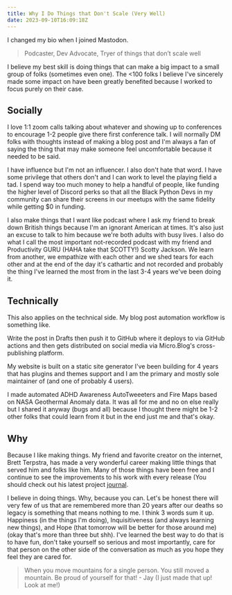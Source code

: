 ```yaml
---
title: Why I Do Things that Don't Scale (Very Well)
date: 2023-09-10T16:09:18Z
---
```


I changed my bio when I joined Mastodon.

> Podcaster, Dev Advocate, Tryer of things that don’t scale well

I believe my best skill is doing things that can make a big impact to a small group of folks (sometimes even one). The <100 folks I believe I've sincerely made some impact on have been greatly benefited because I worked to focus purely on their case.

## Socially

I love 1:1 zoom calls talking about whatever and showing up to conferences to encourage 1-2 people give there first conference talk. I will normally DM folks with thoughts instead of making a blog post and I'm always a fan of saying the thing that may make someone feel uncomfortable because it needed to be said.

I have influence but I'm not an influencer. I also don't hate that word. I have some privilege that others don't and I can work to level the playing field a tad. I spend way too much money to help a handful of people, like funding the higher level of Discord perks so that all the Black Python Devs in my community can share their screens in our meetups with the same fidelity while getting $0 in funding.

I also make things that I want like podcast where I ask my friend to break down British things because I'm an ignorant American at times. It's also just an excuse to talk to him because we're both adults with busy lives. I also do what I call the most important not-recorded podcast with my friend and Productivity GURU (HAHA take that SCOTTY!) Scotty Jackson. We learn from another, we empathize with each other and we shed tears for each other and at the end of the day it's cathartic and not recorded and probably the thing I've learned the most from in the last 3-4 years we've been doing it.

## Technically

This also applies on the technical side. My blog post automation workflow is something like.

Write the post in Drafts then push it to GitHub where it deploys to via GitHub actions and then gets distributed on social media via Micro.Blog's cross-publishing platform.

My website is built on a static site generator I've been building for 4 years that has plugins and themes support and I am the primary and mostly sole maintainer of (and one of probably 4 users).

I made automated ADHD Awareness AutoTweeeters and Fire Maps based on NASA Geothermal Anomaly data. It was all for me and no on else really but I shared it anyway (bugs and all) because I thought there might be 1-2 other folks that could learn from it but in the end just me and that's okay.

## Why

Because I like making things. My friend and favorite creator on the internet, Brett Terpstra, has made a very wonderful career making little things that served him and folks like him. Many of those things have been free and I continue to see the improvements to his work with every release (You should check out his latest project [journal](https://brettterpstra.com/projects/journal-cli/).

I believe in doing things. Why, because you can. Let's be honest there will very few of us that are remembered more than 20 years after our deaths so legacy is something that means nothing to me. I think 3 words sum it up. Happiness (in the things I'm doing),  Inquisitiveness (and always learning new things), and Hope (that tomorrow will be better for those around me) (okay that's more than three but shh). I've learned the best way to do that is to have fun, don't take yourself so serious and most importantly, care for that person on the other side of the conversation as much as you hope they feel they are cared for.

> When you move mountains for a single person. You still moved a mountain. Be proud of yourself for that! - Jay (I just made that up! Look at me!)
